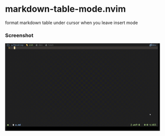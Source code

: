 # markdown-table-mode.nvim
format markdown table under cursor when you leave insert mode

### Screenshot
![Screenshot](./Screenshot.gif)
